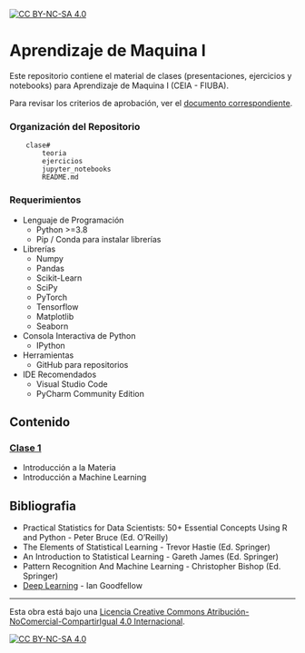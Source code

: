 [![CC BY-NC-SA 4.0][cc-by-nc-sa-shield]][cc-by-nc-sa]

# Aprendizaje de Maquina I
Este repositorio contiene el material de clases (presentaciones, ejercicios y notebooks) para Aprendizaje de Maquina I (CEIA - FIUBA). 

Para revisar los criterios de aprobación, ver el [documento correspondiente](CriteriosAprobacion.md).

### Organización del Repositorio

``` 
    clase#
        teoria
        ejercicios
        jupyter_notebooks
        README.md
```

### Requerimientos
* Lenguaje de Programación
    * Python >=3.8
    * Pip / Conda para instalar librerías
* Librerías
    * Numpy
	* Pandas
	* Scikit-Learn
    * SciPy
    * PyTorch
    * Tensorflow
    * Matplotlib
    * Seaborn
* Consola Interactiva de Python 
    * IPython
* Herramientas
    * GitHub para repositorios
* IDE Recomendados 
    * Visual Studio Code
    * PyCharm Community Edition    

## Contenido

### [Clase 1](clase_1/README.md) 
* Introducción a la Materia
* Introducción a Machine Learning

## Bibliografia
- Practical Statistics for Data Scientists: 50+ Essential Concepts Using R and Python - Peter Bruce (Ed. O’Reilly)
- The Elements of Statistical Learning - Trevor Hastie (Ed. Springer)
- An Introduction to Statistical Learning - Gareth James (Ed. Springer)
- Pattern Recognition And Machine Learning - Christopher Bishop (Ed. Springer)
- [Deep Learning](https://www.deeplearningbook.org/) - Ian Goodfellow 

---
Esta obra está bajo una
[Licencia Creative Commons Atribución-NoComercial-CompartirIgual 4.0 Internacional][cc-by-nc-sa].

[![CC BY-NC-SA 4.0][cc-by-nc-sa-image]][cc-by-nc-sa]

[cc-by-nc-sa]: https://creativecommons.org/licenses/by-nc-sa/4.0/deed.es
[cc-by-nc-sa-image]: https://licensebuttons.net/l/by-nc-sa/4.0/88x31.png
[cc-by-nc-sa-shield]: https://img.shields.io/badge/License-CC%20BY--NC--SA%204.0-lightgrey.svg

